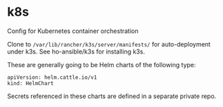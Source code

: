 # k8s
Config for Kubernetes container orchestration

Clone to `/var/lib/rancher/k3s/server/manifests/` for auto-deployment under k3s.
See ho-ansible/k3s for installing k3s.

These are generally going to be Helm charts of the following type:
```
apiVersion: helm.cattle.io/v1
kind: HelmChart
```

Secrets referenced in these charts are defined in a separate private repo.
